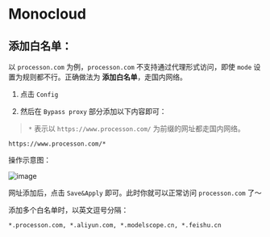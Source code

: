# Monocloud

## 添加白名单：

以 `processon.com` 为例，`processon.com` 不支持通过代理形式访问，即使 `mode` 设置为规则都不行。正确做法为 **添加白名单**，走国内网络。


1. 点击 `Config`

2. 然后在 `Bypass proxy` 部分添加以下内容即可：

> `*` 表示以 `https://www.processon.com/` 为前缀的网址都走国内网络。

```log
https://www.processon.com/*
```

操作示意图：

![image](https://github.com/peilongchencc/Pytool_Code/assets/89672905/ff453e53-d16a-4ef9-b725-dc349a39ac1d)

网址添加后，点击 `Save&Apply` 即可。此时你就可以正常访问 `processon.com` 了～

添加多个白名单时，以英文逗号分隔：

```log
*.processon.com, *.aliyun.com, *.modelscope.cn, *.feishu.cn
```